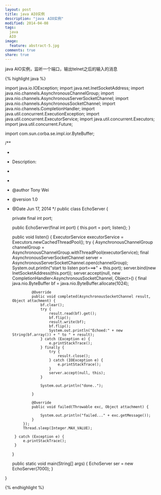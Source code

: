 ```yaml
--- 
layout: post
title: java AIO实例
description: "java　AIO实例"
modified: 2014-04-08
tags: 
  java
  AIO
image:
  feature: abstract-5.jpg
comments: true
share: true
---
```


java AIO实例，监听一个端口，输出telnet之后的输入的消息



{% highlight java %}

import java.io.IOException;
import java.net.InetSocketAddress;
import java.nio.channels.AsynchronousChannelGroup;
import java.nio.channels.AsynchronousServerSocketChannel;
import java.nio.channels.AsynchronousSocketChannel;
import java.nio.channels.CompletionHandler;
import java.util.concurrent.ExecutionException;
import java.util.concurrent.ExecutorService;
import java.util.concurrent.Executors;
import java.util.concurrent.Future;

import com.sun.corba.se.impl.ior.ByteBuffer;

/**
 * <p>
 * Description:
 * </p>
 * 
 * @author Tony Wei
 * @version 1.0
 * @Date Jun 17, 2014
 */
public class EchoServer {

    private final int port;

    public EchoServer(final int port) {
        this.port = port;
        listen();
    }

    public void listen() {
        ExecutorService executorService = Executors.newCachedThreadPool();
        try {
            AsynchronousChannelGroup channelGroup = AsynchronousChannelGroup.withThreadPool(executorService);
            final AsynchronousServerSocketChannel server = AsynchronousServerSocketChannel.open(channelGroup);
            System.out.println("start to listen port===>" + this.port);
            server.bind(new InetSocketAddress(this.port));
            server.accept(null, new CompletionHandler<AsynchronousSocketChannel, Object>() {
                final java.nio.ByteBuffer bf = java.nio.ByteBuffer.allocate(1024);

                @Override
                public void completed(AsynchronousSocketChannel result, Object attachment) {
                    bf.clear();
                    try {
                        result.read(bf).get();
                        bf.flip();
                        result.write(bf);
                        bf.flip();
                        System.out.println("Echoed:" + new String(bf.array()) + " to " + result);
                    } catch (Exception e) {
                        e.printStackTrace();
                    } finally {
                        try {
                            result.close();
                        } catch (IOException e) {
                            e.printStackTrace();
                        }
                        server.accept(null, this);
                    }

                    System.out.println("done..");

                }

                @Override
                public void failed(Throwable exc, Object attachment) {

                    System.out.println("failed..." + exc.getMessage());
                }
            });
            Thread.sleep(Integer.MAX_VALUE);

        } catch (Exception e) {
            e.printStackTrace();
        }

    }

    public static void main(String[] args) {
        EchoServer ser = new EchoServer(7000);
    }

}

{% endhighlight %}


